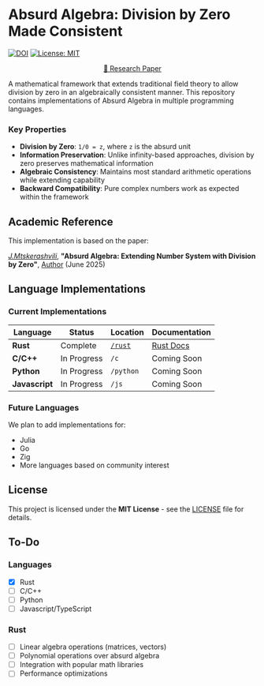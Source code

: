# Absurd Algebra: Division by Zero Made Consistent

[![DOI](https://zenodo.org/badge/DOI/10.5281/zenodo.15713199.svg)](https://doi.org/10.5281/zenodo.15713199)
[![License: MIT](https://img.shields.io/badge/License-MIT-yellow.svg)](https://opensource.org/licenses/MIT)



<p align="center">
  <a href="./paper.pdf">📄 Research Paper</a>
</p>

A mathematical framework that extends traditional field theory to allow division by zero in an algebraically consistent manner. This repository contains implementations of Absurd Algebra in multiple programming languages.

### Key Properties

- **Division by Zero**: `1/0 = z`, where `z` is the absurd unit
- **Information Preservation**: Unlike infinity-based approaches, division by zero preserves mathematical information
- **Algebraic Consistency**: Maintains most standard arithmetic operations while extending capability
- **Backward Compatibility**: Pure complex numbers work as expected within the framework

## Academic Reference

This implementation is based on the paper:

[_J.Mtskerashvili_](https://orcid.org/0009-0007-6955-6129), **"Absurd Algebra: Extending Number System with Division by Zero"**, [Author](https://doi.org/10.5281/zenodo.15713199) (June 2025)

## Language Implementations

### Current Implementations

| Language       | Status      | Location          | Documentation                 |
| -------------- | ----------- | ----------------- | ----------------------------- |
| **Rust**       | Complete    | [`/rust`](./rust) | [Rust Docs](./rust/README.md) |
| **C/C++**      | In Progress | `/c`              | Coming Soon                   |
| **Python**     | In Progress | `/python`         | Coming Soon                   |
| **Javascript** | In Progress | `/js`             | Coming Soon                   |

### Future Languages

We plan to add implementations for:

- Julia
- Go
- Zig
- More languages based on community interest

## License

This project is licensed under the **MIT License** - see the [LICENSE](LICENSE) file for details.

## To-Do

### Languages

- [x] Rust
- [ ] C/C++
- [ ] Python
- [ ] Javascript/TypeScript

### Rust

- [ ] Linear algebra operations (matrices, vectors)
- [ ] Polynomial operations over absurd algebra
- [ ] Integration with popular math libraries
- [ ] Performance optimizations
